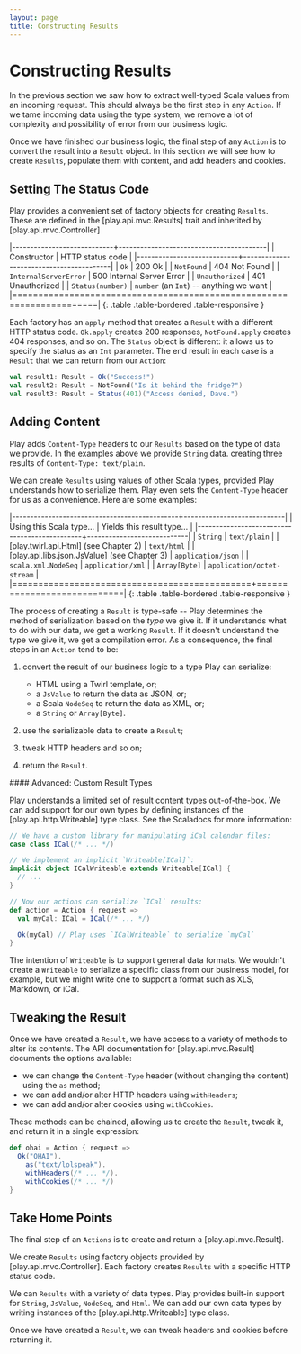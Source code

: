 ```yaml
---
layout: page
title: Constructing Results
---
```


# Constructing Results

In the previous section we saw how to extract well-typed Scala values from an incoming request. This should always be the first step in any `Action`. If we tame incoming data using the type system, we remove a lot of complexity and possibility of error from our business logic.

Once we have finished our business logic, the final step of any `Action` is to convert the result into a `Result` object. In this section we will see how to create `Results`, populate them with content, and add headers and cookies.

## Setting The Status Code

Play provides a convenient set of factory objects for creating `Results`. These are defined in the [play.api.mvc.Results] trait and inherited by [play.api.mvc.Controller]

|----------------------------+-----------------------------------------|
| Constructor                | HTTP status code                        |
|----------------------------+-----------------------------------------|
| `Ok`                       | 200 Ok                                  |
| `NotFound`                 | 404 Not Found                           |
| `InternalServerError`      | 500 Internal Server Error               |
| `Unauthorized`             | 401 Unauthorized                        |
| `Status(number)`           | `number` (an `Int`) -- anything we want |
|======================================================================|
{: .table .table-bordered .table-responsive }

Each factory has an `apply` method that creates a `Result` with a different HTTP status code. `Ok.apply` creates 200 responses, `NotFound.apply` creates 404 responses, and so on. The `Status` object is different: it allows us to specify the status as an `Int` parameter. The end result in each case is a `Result` that we can return from our `Action`:

~~~ scala
val result1: Result = Ok("Success!")
val result2: Result = NotFound("Is it behind the fridge?")
val result3: Result = Status(401)("Access denied, Dave.")
~~~



## Adding Content

Play adds `Content-Type` headers to our `Results` based on the type of data we provide. In the examples above we provide `String` data. creating three results of `Content-Type: text/plain`.

We can create `Results` using values of other Scala types, provided Play understands how to serialize them. Play even sets the `Content-Type` header for us as a convenience. Here are some examples:

|----------------------------------------------+----------------------------|
| Using this Scala type...                     | Yields this result type... |
|----------------------------------------------+----------------------------|
| `String`                                     | `text/plain`               |
| [play.twirl.api.Html] (see Chapter 2)        | `text/html`                |
| [play.api.libs.json.JsValue] (see Chapter 3) | `application/json`         |
| `scala.xml.NodeSeq`                          | `application/xml`          |
| `Array[Byte]`                                | `application/octet-stream` |
|==============================================+============================|
{: .table .table-bordered .table-responsive }



The process of creating a `Result` is type-safe -- Play determines the method of serialization based on the *type* we give it. If it understands what to do with our data, we get a working `Result`. If it doesn't understand the type we give it, we get a compilation error. As a consequence, the final steps in an `Action` tend to be:

 1. convert the result of our business logic to a type Play can serialize:
    - HTML using a Twirl template, or;
    - a `JsValue` to return the data as JSON, or;
    - a Scala `NodeSeq` to return the data as XML, or;
    - a `String` or `Array[Byte]`.

 2. use the serializable data to create a `Result`;

 3. tweak HTTP headers and so on;

 4. return the `Result`.

<div class="callout callout-warning">
#### Advanced: Custom Result Types

Play understands a limited set of result content types out-of-the-box. We can add support for our own types by defining instances of the [play.api.http.Writeable] type class. See the Scaladocs for more information:

~~~ scala
// We have a custom library for manipulating iCal calendar files:
case class ICal(/* ... */)

// We implement an implicit `Writeable[ICal]`:
implicit object ICalWriteable extends Writeable[ICal] {
  // ...
}

// Now our actions can serialize `ICal` results:
def action = Action { request =>
  val myCal: ICal = ICal(/* ... */)

  Ok(myCal) // Play uses `ICalWriteable` to serialize `myCal`
}
~~~

The intention of `Writeable` is to support general data formats. We wouldn't create a `Writeable` to serialize a specific class from our business model, for example, but we might write one to support a format such as XLS, Markdown, or iCal.

</div>

## Tweaking the Result

Once we have created a `Result`, we have access to a variety of methods to alter its contents. The API documentation for [play.api.mvc.Result] documents the options available:

 - we can change the `Content-Type` header (without changing the content) using the `as` method;
 - we can add and/or alter HTTP headers using `withHeaders`;
 - we can add and/or alter cookies using `withCookies`.

These methods can be chained, allowing us to create the `Result`, tweak it, and return it in a single expression:

~~~ scala
def ohai = Action { request =>
  Ok("OHAI").
    as("text/lolspeak").
    withHeaders(/* ... */).
    withCookies(/* ... */)
}
~~~

## Take Home Points

The final step of an `Actions` is to create and return a [play.api.mvc.Result].

We create `Results` using factory objects provided by [play.api.mvc.Controller]. Each factory creates `Results` with a specific HTTP status code.

We can `Results` with a variety of data types. Play provides built-in support for `String`, `JsValue`, `NodeSeq`, and `Html`. We can add our own data types by writing instances of the [play.api.http.Writeable] type class.

Once we have created a `Result`, we can tweak headers and cookies before returning it.
